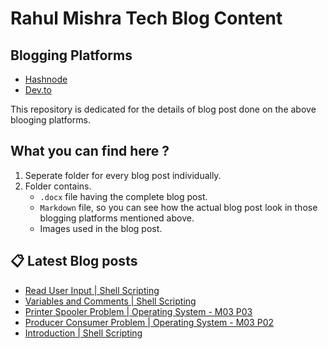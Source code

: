# Rahul Mishra Tech Blog Content

## Blogging Platforms
- [Hashnode](https://programmingport.hashnode.dev/)
- [Dev.to](https://dev.to/rahulmishra05)

This repository is dedicated for the details of blog post done on the above blooging platforms.

## What you can find here ?
1. Seperate folder for every blog post individually.
2. Folder contains.
    - `.docx` file having the complete blog post.
    - `Markdown` file, so you can see how the actual blog post look in those blogging platforms mentioned above.
    - Images used in the blog post.

## 📋 Latest Blog posts
<!-- BLOG-POST-LIST:START -->
- [Read User Input | Shell Scripting](https://dev.to/rahulmishra05/read-user-input-shell-scripting-4d04)
- [Variables and Comments | Shell Scripting](https://dev.to/rahulmishra05/variables-and-comments-shell-scripting-2e7d)
- [Printer Spooler Problem | Operating System - M03 P03](https://dev.to/rahulmishra05/printer-spooler-problem-operating-system-m03-p03-pbb)
- [Producer Consumer Problem | Operating System - M03 P02](https://dev.to/rahulmishra05/producer-consumer-problem-operating-system-m03-p02-f52)
- [Introduction | Shell Scripting](https://dev.to/rahulmishra05/introduction-shell-scripting-p03)
<!-- BLOG-POST-LIST:END -->

